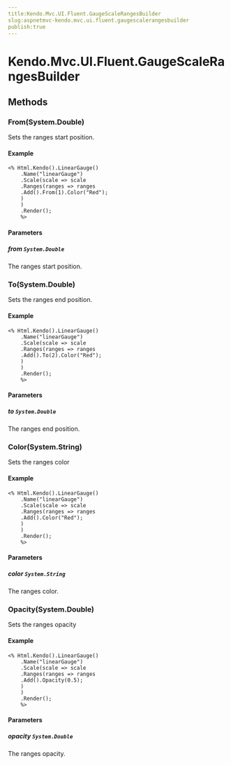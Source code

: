 ```yaml
---
title:Kendo.Mvc.UI.Fluent.GaugeScaleRangesBuilder
slug:aspnetmvc-kendo.mvc.ui.fluent.gaugescalerangesbuilder
publish:true
---
```


# Kendo.Mvc.UI.Fluent.GaugeScaleRangesBuilder

## Methods

### From(System.Double)
Sets the ranges start position.

#### Example
    <% Html.Kendo().LinearGauge()
        .Name("linearGauge")
        .Scale(scale => scale
        .Ranges(ranges => ranges
        .Add().From(1).Color("Red");
        )
        )
        .Render();
        %>

#### Parameters

##### from `System.Double`
The ranges start position.

### To(System.Double)
Sets the ranges end position.

#### Example
    <% Html.Kendo().LinearGauge()
        .Name("linearGauge")
        .Scale(scale => scale
        .Ranges(ranges => ranges
        .Add().To(2).Color("Red");
        )
        )
        .Render();
        %>

#### Parameters

##### to `System.Double`
The ranges end position.

### Color(System.String)
Sets the ranges color

#### Example
    <% Html.Kendo().LinearGauge()
        .Name("linearGauge")
        .Scale(scale => scale
        .Ranges(ranges => ranges
        .Add().Color("Red");
        )
        )
        .Render();
        %>

#### Parameters

##### color `System.String`
The ranges color.

### Opacity(System.Double)
Sets the ranges opacity

#### Example
    <% Html.Kendo().LinearGauge()
        .Name("linearGauge")
        .Scale(scale => scale
        .Ranges(ranges => ranges
        .Add().Opacity(0.5);
        )
        )
        .Render();
        %>

#### Parameters

##### opacity `System.Double`
The ranges opacity.